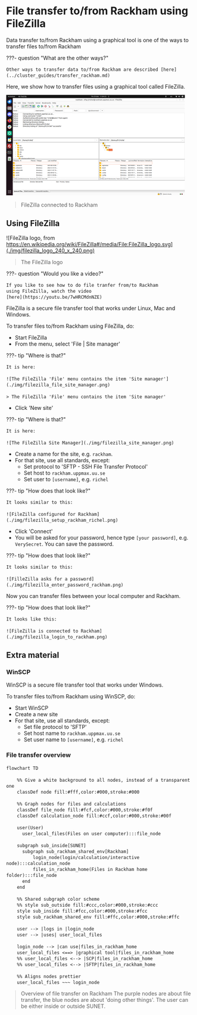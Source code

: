 # File transfer to/from Rackham using FileZilla

Data transfer to/from Rackham using a graphical tool
is one of the ways to transfer files to/from Rackham

???- question "What are the other ways?"

    Other ways to transfer data to/from Rackham are described [here](../cluster_guides/transfer_rackham.md)

Here, we show how to transfer files using a graphical tool called FileZilla.

![FileZilla connected to Rackham](./img/filezilla_login_to_rackham_480_x_270.png)

> FileZilla connected to Rackham

## Using FileZilla

![FileZilla logo, from https://en.wikipedia.org/wiki/FileZilla#/media/File:FileZilla_logo.svg](./img/filezilla_logo_240_x_240.png)

> The FileZilla logo

???- question "Would you like a video?"

    If you like to see how to do file tranfer from/to Rackham
    using FileZilla, watch the video
    [here](https://youtu.be/7wHRCMdnNZE)

FileZilla is a secure file transfer tool that works under Linux, Mac and Windows.

To transfer files to/from Rackham using FileZilla, do:

- Start FileZilla
- From the menu, select 'File | Site manager'

???- tip "Where is that?"

    It is here:

    ![The FileZilla 'File' menu contains the item 'Site manager'](./img/filezilla_file_site_manager.png)

    > The FileZilla 'File' menu contains the item 'Site manager'

- Click 'New site'

???- tip "Where is that?"

    It is here:

    ![The FileZilla Site Manager](./img/filezilla_site_manager.png)

- Create a name for the site, e.g. `rackham`.
- For that site, use all standards, except:
    - Set protocol to 'SFTP - SSH File Transfer Protocol'
    - Set host to `rackham.uppmax.uu.se`
    - Set user to `[username]`, e.g. `richel`

???- tip "How does that look like?"

    It looks similar to this:

    ![FileZilla configured for Rackham](./img/filezilla_setup_rackham_richel.png)

- Click 'Connect'
- You will be asked for your password, hence
  type `[your password]`, e.g. `VerySecret`.
  You can save the password.

???- tip "How does that look like?"

    It looks similar to this:

    ![FilleZilla asks for a password](./img/filezilla_enter_password_rackham.png)

Now you can transfer files between your local computer and Rackham.

???- tip "How does that look like?"

    It looks like this:

    ![FileZilla is connected to Rackham](./img/filezilla_login_to_rackham.png)

## Extra material

### WinSCP

WinSCP is a secure file transfer tool that works under Windows.

To transfer files to/from Rackham using WinSCP, do:

- Start WinSCP
- Create a new site
- For that site, use all standards, except:
    - Set file protocol to 'SFTP'
    - Set host name to `rackham.uppmax.uu.se`
    - Set user name to `[username]`, e.g. `richel`

### File transfer overview

```mermaid
flowchart TD

    %% Give a white background to all nodes, instead of a transparent one
    classDef node fill:#fff,color:#000,stroke:#000

    %% Graph nodes for files and calculations
    classDef file_node fill:#fcf,color:#000,stroke:#f0f
    classDef calculation_node fill:#ccf,color:#000,stroke:#00f

    user(User)
      user_local_files(Files on user computer):::file_node

    subgraph sub_inside[SUNET]
      subgraph sub_rackham_shared_env[Rackham]
          login_node(login/calculation/interactive node):::calculation_node
          files_in_rackham_home(Files in Rackham home folder):::file_node
      end
    end

    %% Shared subgraph color scheme
    %% style sub_outside fill:#ccc,color:#000,stroke:#ccc
    style sub_inside fill:#fcc,color:#000,stroke:#fcc
    style sub_rackham_shared_env fill:#ffc,color:#000,stroke:#ffc

    user --> |logs in |login_node
    user --> |uses| user_local_files

    login_node --> |can use|files_in_rackham_home
    user_local_files <==> |graphical tool|files_in_rackham_home
    %% user_local_files <--> |SCP|files_in_rackham_home
    %% user_local_files <--> |SFTP|files_in_rackham_home

    %% Aligns nodes prettier
    user_local_files ~~~ login_node
```

> Overview of file transfer on Rackham
> The purple nodes are about file transfer,
> the blue nodes are about 'doing other things'.
> The user can be either inside or outside SUNET.

